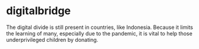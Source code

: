 # digitalbridge
The digital divide is still present in countries, like Indonesia. Because it limits the learning of many, especially due to the pandemic, it is vital to help those underprivileged children by donating.

